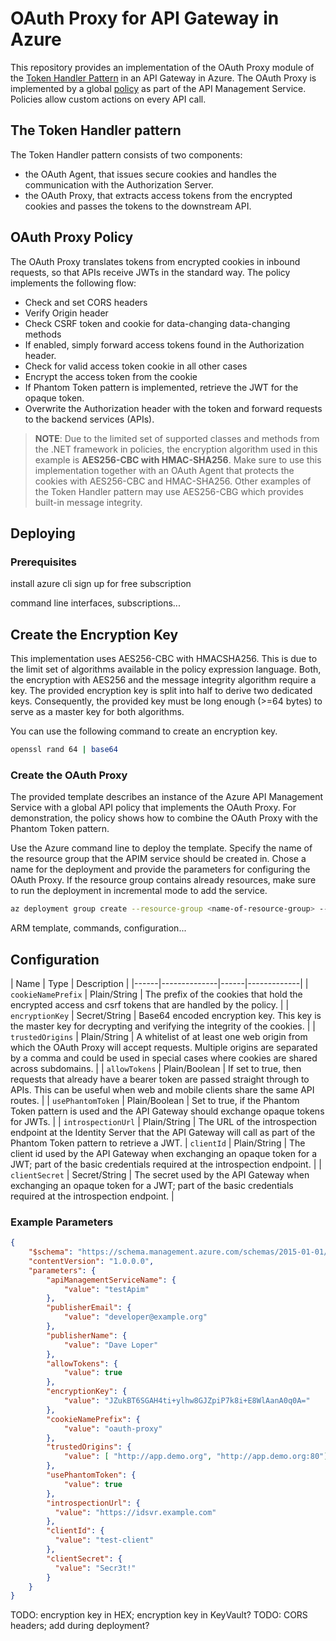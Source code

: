 # OAuth Proxy for API Gateway in Azure
This repository provides an implementation of the OAuth Proxy module of the [Token Handler Pattern](https://curity.io/resources/learn/the-token-handler-pattern/) in an API Gateway in Azure. The OAuth Proxy is implemented by a global [policy](https://docs.microsoft.com/en-us/azure/api-management/api-management-howto-policies) as part of the API Management Service. Policies allow custom actions on every API call.

## The Token Handler pattern
The Token Handler pattern consists of two components:

* the OAuth Agent, that issues secure cookies and handles the communication with the Authorization Server.
* the OAuth Proxy, that extracts access tokens from the encrypted cookies and passes the tokens to the downstream API.

## OAuth Proxy Policy
The OAuth Proxy translates tokens from encrypted cookies in inbound requests, so that APIs receive JWTs in the standard way.
The policy implements the following flow:

* Check and set CORS headers
* Verify Origin header
* Check CSRF token and cookie for data-changing data-changing methods
* If enabled, simply forward access tokens found in the Authorization header.
* Check for valid access token cookie in all other cases
* Encrypt the access token from the cookie
* If Phantom Token pattern is implemented, retrieve the JWT for the opaque token.
* Overwrite the Authorization header with the token and forward requests to the backend services (APIs).

> **NOTE**: Due to the limited set of supported classes and methods from the .NET framework in policies, the encryption algorithm used in this example is **AES256-CBC with HMAC-SHA256**. Make sure to use this implementation together with an OAuth Agent that protects the cookies with AES256-CBC and HMAC-SHA256. Other examples of the Token Handler pattern may use AES256-CBG which provides built-in message integrity.

## Deploying

### Prerequisites
install azure cli
sign up for free subscription

command line interfaces, subscriptions...

## Create the Encryption Key
This implementation uses AES256-CBC with HMACSHA256. This is due to the limit set of algorithms available in the policy expression language. Both, the encryption with AES256 and the message integrity algorithm require a key. The provided encryption key is split into half to derive two dedicated keys. Consequently, the provided key must be long enough (>=64 bytes) to serve as a master key for both algorithms.

You can use the following command to create an encryption key.
```bash
openssl rand 64 | base64
```

### Create the OAuth Proxy
The provided template describes an instance of the Azure API Management Service with a global API policy that implements the OAuth Proxy. For demonstration, the policy shows how to combine the OAuth Proxy with the Phantom Token pattern.

Use the Azure command line to deploy the template. Specify the name of the resource group that the APIM service should be created in. Chose a name for the deployment and provide the parameters for configuring the OAuth Proxy. If the resource group contains already resources, make sure to run the deployment in incremental mode to add the service.

```bash
az deployment group create --resource-group <name-of-resource-group> --template-file arm-template/oauth-proxy-template.json --name <name-of-the-deployment> --parameters @arm-template/example-parameters.json --mode incremental
```

ARM template, commands, configuration...

## Configuration
| Name | Type | Description |
|------|--------------|------|-------------|
| `cookieNamePrefix` |  Plain/String | The prefix of the cookies that hold the encrypted access and csrf tokens that are handled by the policy. |
| `encryptionKey` | Secret/String | Base64 encoded encryption key. This key is the master key for decrypting and verifying the integrity of the cookies. |
| `trustedOrigins` | Plain/String | A whitelist of at least one web origin from which the OAuth Proxy will accept requests. Multiple origins are separated by a comma and could be used in special cases where cookies are shared across subdomains. |
| `allowTokens` | Plain/Boolean | If set to true, then requests that already have a bearer token are passed straight through to APIs. This can be useful when web and mobile clients share the same API routes. |
| `usePhantomToken` | Plain/Boolean | Set to true, if the Phantom Token pattern is used and the API Gateway should exchange opaque tokens for JWTs. |
| `introspectionUrl` | Plain/String | The URL of the introspection endpoint at the Identity Server that the API Gateway will call as part of the Phantom Token pattern to retrieve a JWT.
| `clientId` | Plain/String | The client id used by the API Gateway when exchanging an opaque token for a JWT; part of the basic credentials required at the introspection endpoint. |
| `clientSecret` | Secret/String | The secret used by the API Gateway when exchanging an opaque token for a JWT; part of the basic credentials required at the introspection endpoint. |

### Example Parameters
```json
{
    "$schema": "https://schema.management.azure.com/schemas/2015-01-01/deploymentParameters.json#",
    "contentVersion": "1.0.0.0",
    "parameters": {
        "apiManagementServiceName": {
            "value": "testApim"
        },
        "publisherEmail": {
            "value": "developer@example.org"
        },
        "publisherName": {
            "value": "Dave Loper"
        },
        "allowTokens": {
            "value": true
        },
        "encryptionKey": {
            "value": "JZukBT6SGAH4ti+ylhw8GJZpiP7k8i+E8WlAanA0q0A="
        },
        "cookieNamePrefix": {
            "value": "oauth-proxy"
        },
        "trustedOrigins": {
            "value": [ "http://app.demo.org", "http://app.demo.org:80"]
        },
        "usePhantomToken": {
            "value": true
        },
        "introspectionUrl": {
          "value": "https://idsvr.example.com"
        },
        "clientId": {
          "value": "test-client"
        },
        "clientSecret": {
          "value": "Secr3t!"
        }
    }
}
```
TODO: encryption key in HEX; encryption key in KeyVault?
TODO: CORS headers; add during deployment?
